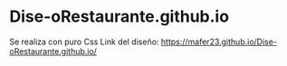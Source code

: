 # Dise-oRestaurante.github.io
Se realiza con puro Css
Link del diseño: https://mafer23.github.io/Dise-oRestaurante.github.io/
